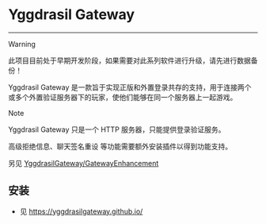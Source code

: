 # Yggdrasil Gateway

------

> [!WARNING]
> 此项目目前处于早期开发阶段，如果需要对此系列软件进行升级，请先进行数据备份！


Yggdrasil Gateway 是一款旨于实现正版和外置登录共存的支持，用于连接两个或多个外置验证服务器下的玩家，使他们能够在同一个服务器上一起游戏。

> [!NOTE]
> Yggdrasil Gateway 只是一个 HTTP 服务器，只能提供登录验证服务。
> 
> 高级拒绝信息、聊天签名重设 等功能需要额外安装插件以得到功能支持。
>
> 另见 [YggdrasilGateway/GatewayEnhancement](https://github.com/YggdrasilGateway/GatewayEnhancement)

## 安装

- 见 https://yggdrasilgateway.github.io/


